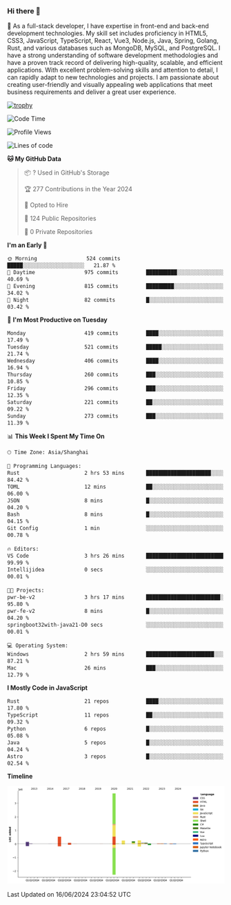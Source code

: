 ### Hi there 👋

🌱 As a full-stack developer, I have expertise in front-end and back-end development technologies. My skill set includes proficiency in HTML5, CSS3, JavaScript, TypeScript, React, Vue3, Node.js, Java, Spring, Golang, Rust, and various databases such as MongoDB, MySQL, and PostgreSQL. I have a strong understanding of software development methodologies and have a proven track record of delivering high-quality, scalable, and efficient applications. With excellent problem-solving skills and attention to detail, I can rapidly adapt to new technologies and projects. I am passionate about creating user-friendly and visually appealing web applications that meet business requirements and deliver a great user experience.

[![trophy](https://github-profile-trophy.vercel.app/?username=elton&rank=SECRET,SSS,SS,S,AAA,AA,A&theme=onedark&no-frame=true&margin-w=10)](https://github.com/ryo-ma/github-profile-trophy)

<!--START_SECTION:waka-->
![Code Time](http://img.shields.io/badge/Code%20Time-1%2C378%20hrs-blue)

![Profile Views](http://img.shields.io/badge/Profile%20Views-0-blue)

![Lines of code](https://img.shields.io/badge/From%20Hello%20World%20I%27ve%20Written-5.5%20million%20lines%20of%20code-blue)

**🐱 My GitHub Data** 

> 📦 ? Used in GitHub's Storage 
 > 
> 🏆 277 Contributions in the Year 2024
 > 
> 💼 Opted to Hire
 > 
> 📜 124 Public Repositories 
 > 
> 🔑 0 Private Repositories 
 > 
**I'm an Early 🐤** 

```text
🌞 Morning                524 commits         █████░░░░░░░░░░░░░░░░░░░░   21.87 % 
🌆 Daytime                975 commits         ██████████░░░░░░░░░░░░░░░   40.69 % 
🌃 Evening                815 commits         █████████░░░░░░░░░░░░░░░░   34.02 % 
🌙 Night                  82 commits          █░░░░░░░░░░░░░░░░░░░░░░░░   03.42 % 
```
📅 **I'm Most Productive on Tuesday** 

```text
Monday                   419 commits         ████░░░░░░░░░░░░░░░░░░░░░   17.49 % 
Tuesday                  521 commits         █████░░░░░░░░░░░░░░░░░░░░   21.74 % 
Wednesday                406 commits         ████░░░░░░░░░░░░░░░░░░░░░   16.94 % 
Thursday                 260 commits         ███░░░░░░░░░░░░░░░░░░░░░░   10.85 % 
Friday                   296 commits         ███░░░░░░░░░░░░░░░░░░░░░░   12.35 % 
Saturday                 221 commits         ██░░░░░░░░░░░░░░░░░░░░░░░   09.22 % 
Sunday                   273 commits         ███░░░░░░░░░░░░░░░░░░░░░░   11.39 % 
```


📊 **This Week I Spent My Time On** 

```text
🕑︎ Time Zone: Asia/Shanghai

💬 Programming Languages: 
Rust                     2 hrs 53 mins       █████████████████████░░░░   84.42 % 
TOML                     12 mins             ██░░░░░░░░░░░░░░░░░░░░░░░   06.00 % 
JSON                     8 mins              █░░░░░░░░░░░░░░░░░░░░░░░░   04.20 % 
Bash                     8 mins              █░░░░░░░░░░░░░░░░░░░░░░░░   04.15 % 
Git Config               1 min               ░░░░░░░░░░░░░░░░░░░░░░░░░   00.78 % 

🔥 Editors: 
VS Code                  3 hrs 26 mins       █████████████████████████   99.99 % 
Intellijidea             0 secs              ░░░░░░░░░░░░░░░░░░░░░░░░░   00.01 % 

🐱‍💻 Projects: 
pwr-be-v2                3 hrs 17 mins       ████████████████████████░   95.80 % 
pwr-fe-v2                8 mins              █░░░░░░░░░░░░░░░░░░░░░░░░   04.20 % 
springboot32with-java21-D0 secs              ░░░░░░░░░░░░░░░░░░░░░░░░░   00.01 % 

💻 Operating System: 
Windows                  2 hrs 59 mins       ██████████████████████░░░   87.21 % 
Mac                      26 mins             ███░░░░░░░░░░░░░░░░░░░░░░   12.79 % 
```

**I Mostly Code in JavaScript** 

```text
Rust                     21 repos            ████░░░░░░░░░░░░░░░░░░░░░   17.80 % 
TypeScript               11 repos            ██░░░░░░░░░░░░░░░░░░░░░░░   09.32 % 
Python                   6 repos             █░░░░░░░░░░░░░░░░░░░░░░░░   05.08 % 
Java                     5 repos             █░░░░░░░░░░░░░░░░░░░░░░░░   04.24 % 
Astro                    3 repos             █░░░░░░░░░░░░░░░░░░░░░░░░   02.54 % 
```



**Timeline**

![Lines of Code chart](https://raw.githubusercontent.com/elton/elton/main/assets/bar_graph.png)


 Last Updated on 16/06/2024 23:04:52 UTC
<!--END_SECTION:waka-->

<!--
**elton/elton** is a ✨ _special_ ✨ repository because its `README.md` (this file) appears on your GitHub profile.

Here are some ideas to get you started:

- 🔭 I’m currently working on ...
- 🌱 I’m currently learning ...
- 👯 I’m looking to collaborate on ...
- 🤔 I’m looking for help with ...
- 💬 Ask me about ...
- 📫 How to reach me: ...
- 😄 Pronouns: ...
- ⚡ Fun fact: ...
-->
